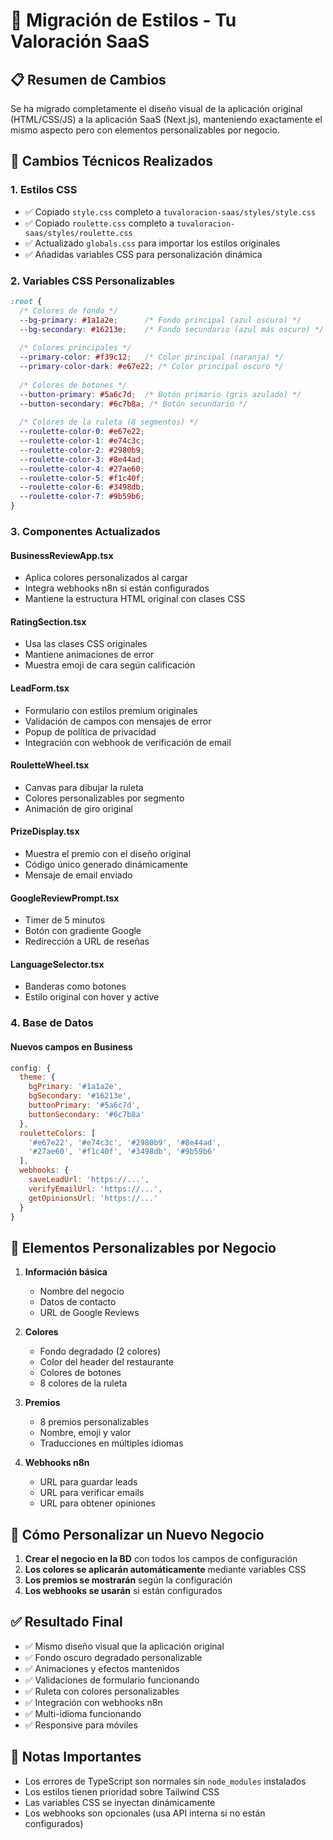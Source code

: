 # 🎨 Migración de Estilos - Tu Valoración SaaS

## 📋 Resumen de Cambios

Se ha migrado completamente el diseño visual de la aplicación original (HTML/CSS/JS) a la aplicación SaaS (Next.js), manteniendo exactamente el mismo aspecto pero con elementos personalizables por negocio.

## 🔧 Cambios Técnicos Realizados

### 1. **Estilos CSS**
- ✅ Copiado `style.css` completo a `tuvaloracion-saas/styles/style.css`
- ✅ Copiado `roulette.css` completo a `tuvaloracion-saas/styles/roulette.css`
- ✅ Actualizado `globals.css` para importar los estilos originales
- ✅ Añadidas variables CSS para personalización dinámica

### 2. **Variables CSS Personalizables**
```css
:root {
  /* Colores de fondo */
  --bg-primary: #1a1a2e;      /* Fondo principal (azul oscuro) */
  --bg-secondary: #16213e;    /* Fondo secundario (azul más oscuro) */
  
  /* Colores principales */
  --primary-color: #f39c12;   /* Color principal (naranja) */
  --primary-color-dark: #e67e22; /* Color principal oscuro */
  
  /* Colores de botones */
  --button-primary: #5a6c7d;  /* Botón primario (gris azulado) */
  --button-secondary: #6c7b8a; /* Botón secundario */
  
  /* Colores de la ruleta (8 segmentos) */
  --roulette-color-0: #e67e22;
  --roulette-color-1: #e74c3c;
  --roulette-color-2: #2980b9;
  --roulette-color-3: #8e44ad;
  --roulette-color-4: #27ae60;
  --roulette-color-5: #f1c40f;
  --roulette-color-6: #3498db;
  --roulette-color-7: #9b59b6;
}
```

### 3. **Componentes Actualizados**

#### **BusinessReviewApp.tsx**
- Aplica colores personalizados al cargar
- Integra webhooks n8n si están configurados
- Mantiene la estructura HTML original con clases CSS

#### **RatingSection.tsx**
- Usa las clases CSS originales
- Mantiene animaciones de error
- Muestra emoji de cara según calificación

#### **LeadForm.tsx**
- Formulario con estilos premium originales
- Validación de campos con mensajes de error
- Popup de política de privacidad
- Integración con webhook de verificación de email

#### **RouletteWheel.tsx**
- Canvas para dibujar la ruleta
- Colores personalizables por segmento
- Animación de giro original

#### **PrizeDisplay.tsx**
- Muestra el premio con el diseño original
- Código único generado dinámicamente
- Mensaje de email enviado

#### **GoogleReviewPrompt.tsx**
- Timer de 5 minutos
- Botón con gradiente Google
- Redirección a URL de reseñas

#### **LanguageSelector.tsx**
- Banderas como botones
- Estilo original con hover y active

### 4. **Base de Datos**

#### **Nuevos campos en Business**
```javascript
config: {
  theme: {
    bgPrimary: '#1a1a2e',
    bgSecondary: '#16213e',
    buttonPrimary: '#5a6c7d',
    buttonSecondary: '#6c7b8a'
  },
  rouletteColors: [
    '#e67e22', '#e74c3c', '#2980b9', '#8e44ad',
    '#27ae60', '#f1c40f', '#3498db', '#9b59b6'
  ],
  webhooks: {
    saveLeadUrl: 'https://...',
    verifyEmailUrl: 'https://...',
    getOpinionsUrl: 'https://...'
  }
}
```

## 🎯 Elementos Personalizables por Negocio

1. **Información básica**
   - Nombre del negocio
   - Datos de contacto
   - URL de Google Reviews

2. **Colores**
   - Fondo degradado (2 colores)
   - Color del header del restaurante
   - Colores de botones
   - 8 colores de la ruleta

3. **Premios**
   - 8 premios personalizables
   - Nombre, emoji y valor
   - Traducciones en múltiples idiomas

4. **Webhooks n8n**
   - URL para guardar leads
   - URL para verificar emails
   - URL para obtener opiniones

## 🚀 Cómo Personalizar un Nuevo Negocio

1. **Crear el negocio en la BD** con todos los campos de configuración
2. **Los colores se aplicarán automáticamente** mediante variables CSS
3. **Los premios se mostrarán** según la configuración
4. **Los webhooks se usarán** si están configurados

## ✅ Resultado Final

- ✅ Mismo diseño visual que la aplicación original
- ✅ Fondo oscuro degradado personalizable
- ✅ Animaciones y efectos mantenidos
- ✅ Validaciones de formulario funcionando
- ✅ Ruleta con colores personalizables
- ✅ Integración con webhooks n8n
- ✅ Multi-idioma funcionando
- ✅ Responsive para móviles

## 📝 Notas Importantes

- Los errores de TypeScript son normales sin `node_modules` instalados
- Los estilos tienen prioridad sobre Tailwind CSS
- Las variables CSS se inyectan dinámicamente
- Los webhooks son opcionales (usa API interna si no están configurados)
